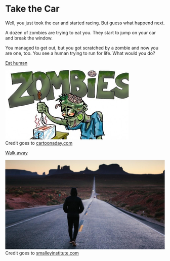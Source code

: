 # Take the Car

Well, you just took the car and started racing. But guess what happend next. 

A dozen of zombies are trying to eat you. They start to jump on your car and break the window. 

You managed to get out, but you got scratched by a zombie and now you are one, too. You see a human trying to run for life. What would you do?

[Eat human](eat-human.md)

![](../images/eat-human.jpg)    
Credit goes to [cartoonaday.com](http://www.cartoonaday.com/tag/zombie/)

[Walk away](starve-to-death.md)

![](../images/walk-away.jpg)    
Credit goes to [smalleyinstitute.com](https://www.smalleyinstitute.com/blog/is-it-ok-to-walk-away-from-marriage)
